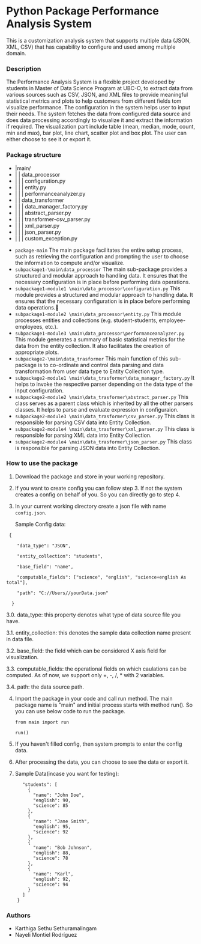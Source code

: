 # Python Package Performance Analysis System

This is a customization analysis system that supports multiple data (JSON, XML, CSV) that has capability to configure and used among multiple domain.

### Description

The Performance Analysis System is a flexible project developed by students in Master of Data Science Program at UBC-O, to extract data from various sources such as CSV, JSON, and XML files to provide meaningful statistical metrics and plots to help customers from different fields tom visualize performance.
The configuration in the system helps user to input their needs. The system fetches the data from configured data source and does data processing accordingly to visualize it and extract the information if required. The visualization part include table (mean, median, mode, count, min and max), bar plot, line chart, scatter plot and box plot. The user can either choose to see it or export it.

### Package structure

* |main/
* |   |  data_processor
* |   |   | configuration.py
* |   |   | entity.py
* |   |   | performanceanalyzer.py
* |   |  data_transformer
* |   |   | data_manager_factory.py
* |   |   | abstract_parser.py 
* |   |   | transformer-csv_parser.py
* |   |   | xml_parser.py
* |   |   | json_parser.py
* |   |   | custom_exception.py


- `package-main` The main package facilitates the entire setup process, such as retrieving the configuration and prompting the user to choose the information to compute and/or visualize.
- `subpackage1-\main\data_processor` The main sub-package provides a structured and modular approach to handling data. It ensures that the necessary configuration is in place before performing data operations.
- `subpackage1-module1 \main\data_processor\configuration.py` This module provides a structured and modular approach to handling data. It ensures that the necessary configuration is in place before performing data operations.
- `subpackage1-module2 \main\data_processor\entity.py` This module processes entities and collections (e.g. student-students, employee-employees, etc.).
- `subpackage1-module3 \main\data_processor\performanceanalyzer.py` This module generates a summary of basic statistical metrics for the data from the entity collection. It also facilitates the creation of appropriate plots.
- `subpackage2-\main\data_trasformer` This main function of this sub-package is to co-ordinate and control data parsing and data transformation from user data type to Entity Collection type.  
- `subpackage2-module1 \main\data_trasformer\data_manager_factory.py` It helps to invoke the respective parser depending on the data type of the input configuration.
- `subpackage2-module2 \main\data_trasformer\abstract_parser.py` This class serves as a parent class which is inherited by all the other parsers classes. It helps to parse and evaluate expression in configuraion.
- `subpackage2-module3 \main\data_trasformer\csv_parser.py` This class is responsible for parsing  CSV data into Entity Collection.
- `subpackage2-module4 \main\data_trasformer\xml_parser.py` This class is responsible for parsing  XML data into Entity Collection.
- `subpackage2-module4 \main\data_trasformer\json_parser.py` This class is responsible for parsing  JSON data into Entity Collection.

### How to use the package

1. Download the package and store in your working repository.

2. If you want to create config you can follow step 3. If not the system creates a config on behalf of you. So you can directly go to step 4.

3. In your current working directory create a json file with name `config.json`.

   Sample Config data:

```
 {

    "data_type": "JSON",
    
    "entity_collection": "students",
    
    "base_field": "name",
    
    "computable_fields": ["science", "english", "science+english As total"],
    
    "path": "C://Users//yourData.json"
    
  }
```

3.0.  data_type: this property denotes what type of data source file you have.
    
3.1.  entity_collection: this denotes the sample data collection name present in data file.
    
3.2. base_field: the field which can be considered X axis field for visualization.
    
3.3. computable_fields: the operational fields on which caulations can be computed. As of now, we support only +, -, /, * with 2 variables.
    
3.4. path: the data source path.

    
4. Import the package in your code and call run method. The main package name is "main" and initial process starts with method run(). So you can use below code to run the package.

   `from main import run` 

    `run()`
  

5. If you haven't filled config, then system prompts to enter the config data.


6. After processing the data, you can choose to see the data or export it.

7. Sample Data(incase you want for testing):
   
```    {
      "students": [
        {
          "name": "John Doe",
          "english": 90,
          "science": 85
        },
        {
          "name": "Jane Smith",
          "english": 95,
          "science": 92
        },
        {
          "name": "Bob Johnson",
          "english": 88,
          "science": 78
        },
        {
          "name": "Karl",
          "english": 92,
          "science": 94
        }
      ]
    }
```
### Authors

- Karthiga Sethu Sethuramalingam
- Nayeli Montiel Rodríguez


